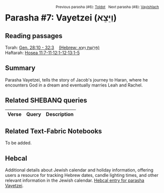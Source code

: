 <span style="float: right;"><sup>Previous parasha (#6): <a href="../06%20-%20Toldot/README.md#start">Toldot</a> &nbsp;&nbsp;Next parasha (#8): <a href="../08%20-%20Vayishlach/README.md#start">Vayishlach</a></sup></span>

# Parasha #7: Vayetzei (וַיֵּצֵא) <a name="start"></a>

## Reading passages

Torah: [Gen. 28:10 - 32:3](https://www.stepbible.org/?q=version=NASB2020|reference=Gen.28:10-32:3&options=HNVUG) &nbsp;&nbsp; [(Hebrew: פָּרָשַׁת וַיֵּצֵא)](https://tikkun.io/#/p/vayetzei)<br>
Haftarah: [Hosea 11:7-11;12:1-12;13:1-5](https://www.stepbible.org/?q=version=NASB2020|reference=Hos.11:7-11;12:1-15&options=HNVUG)

## Summary

Parasha Vayetzei, tells the story of Jacob's journey to Haran, where he encounters God in a dream and eventually marries Leah and Rachel.

## Related SHEBANQ queries

Verse | Query | Description
--- | --- | ---


## Related Text-Fabric Notebooks

To be added.

## Hebcal

Additional details about Jewish calendar and holiday information, offering users a resource for tracking Hebrew dates, candle lighting times, and other relevant information in the Jewish calendar. [Hebcal entry for parasha Vayetzei](https://www.hebcal.com/sedrot/vayetzei).

